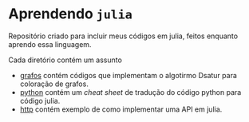 # Aprendendo `julia`
Repositório criado para incluir meus códigos em julia, feitos enquanto aprendo essa linguagem. 

Cada diretório contém um assunto

* [grafos](grafos/) contém códigos que implementam o algotirmo Dsatur para coloração de grafos. 
* [python](python/) contém um _cheat sheet_ de tradução do código python para código julia. 
* [http](http/) contém exemplo de como implementar uma API em julia. 
